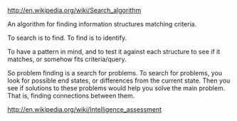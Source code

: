 
http://en.wikipedia.org/wiki/Search_algorithm

An algorithm for finding information structures matching criteria.

To search is to find. To find is to identify.

To have a pattern in mind, and to test it against each structure to see if it matches, or somehow fits criteria/query.

So problem finding is a search for problems. To search for problems, you look for possible end states, or differences from the current state. Then you see if solutions to these problems would help you solve the main problem. That is, finding connections between them.

http://en.wikipedia.org/wiki/Intelligence_assessment

